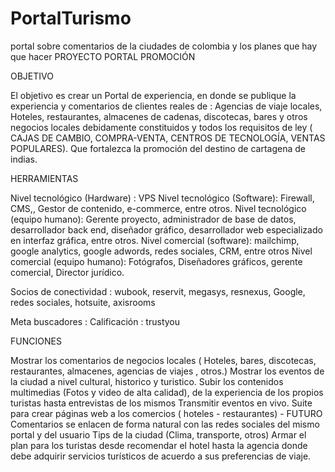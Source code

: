 # PortalTurismo
portal sobre comentarios de la ciudades de colombia y los planes que hay que hacer
PROYECTO PORTAL PROMOCIÓN


OBJETIVO

El objetivo es crear un Portal de experiencia, en donde se publique la experiencia y comentarios de clientes reales de : Agencias de viaje locales, Hoteles, restaurantes, almacenes de cadenas, discotecas, bares y otros negocios locales debidamente constituidos y todos los requisitos de ley ( CAJAS DE CAMBIO, COMPRA-VENTA, CENTROS DE TECNOLOGÍA, VENTAS POPULARES). Que fortalezca la promoción del destino de cartagena de indias.

HERRAMIENTAS

Nivel tecnológico (Hardware) : VPS
Nivel tecnológico (Software): Firewall, CMS,, Gestor de contenido, e-commerce, entre otros.
Nivel tecnológico (equipo humano): Gerente proyecto, administrador de base de datos, desarrollador back end, diseñador gráfico, desarrollador web especializado en interfaz gráfica, entre otros.
Nivel comercial (software): mailchimp, google analytics, google adwords, redes sociales, CRM, entre otros
Nivel comercial (equipo humano): Fotógrafos, Diseñadores gráficos, gerente comercial, Director jurídico.

Socios de conectividad : wubook, reservit, megasys, resnexus, Google, redes sociales, hotsuite, axisrooms 

Meta buscadores : 
Calificación : trustyou 

FUNCIONES

Mostrar los comentarios de negocios locales ( Hoteles, bares, discotecas, restaurantes, almacenes, agencias de viajes , otros.)
Mostrar los eventos de la ciudad a nivel cultural, historico y turistico.
Subir los contenidos multimedias (Fotos y video de alta calidad), de la experiencia de los propios turistas hasta entrevistas de los mismos
Transmitir eventos en vivo.
Suite para crear páginas web a los comercios ( hoteles - restaurantes) - FUTURO
Comentarios se enlacen de forma natural con las redes sociales del mismo portal y del usuario
Tips de la ciudad (Clima, transporte, otros)
Armar el plan para los turistas desde recomendar el hotel hasta la agencia donde debe adquirir servicios turísticos de acuerdo a sus preferencias de viaje.







